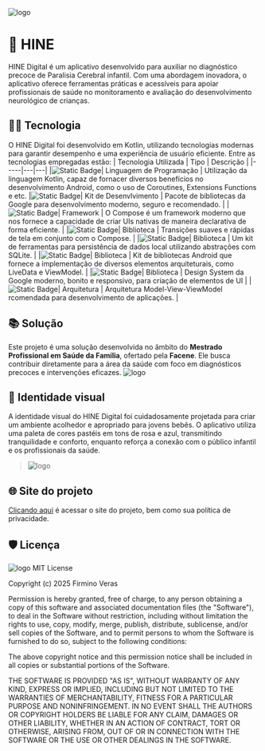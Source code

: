 ![logo](https://github.com/firminoveras/HINE/assets/logo1.png)

# 🧠 HINE
HINE Digital é um aplicativo desenvolvido para auxiliar no diagnóstico precoce de Paralisia Cerebral infantil. Com uma abordagem inovadora, o aplicativo oferece ferramentas práticas e acessíveis para apoiar profissionais de saúde no monitoramento e avaliação do desenvolvimento neurológico de crianças.

## 🧑‍🔧 Tecnologia
O HINE Digital foi desenvolvido em Kotlin, utilizando tecnologias modernas para garantir desempenho e uma experiência de usuário eficiente. Entre as tecnologias empregadas estão:
| Tecnologia Utilizada | Tipo | Descrição |
|-----|---|---|
|![Static Badge](https://img.shields.io/badge/⠀-⠀Kotlin-%237F52FF?logo=kotlin&labelColor=white)| Linguagem de Programação | Utilização da linguagem Kotlin, capaz de fornacer diversos benefícios no desenvolvimento Android, como o uso de Coroutines, Extensions Functions e etc.
|![Static Badge](https://img.shields.io/badge/⠀-⠀Jetpack-%233DDC84?logo=androidstudio)| Kit de Desenvlvimento | Pacote de bibliotecas da Google para desenvolvimento moderno, seguro e recomendado. |
|![Static Badge](https://img.shields.io/badge/⠀-⠀Compose-%234285F4?logo=jetpackcompose)| Framework | O Compose é um framework moderno que nos fornece a capacidade de criar UIs nativas de maneira declarativa de forma eficiente. |
|![Static Badge](https://img.shields.io/badge/⠀-⠀Navigation-%234285F4?logo=jetpackcompose)| Biblioteca | Transições suaves e rápidas de tela em conjunto com o Compose. |
|![Static Badge](https://img.shields.io/badge/⠀-⠀Room-%233DDC84?logo=android)| Biblioteca | Um kit de ferramentas para persistência de dados local utilizando abstrações com SQLite. |
|![Static Badge](https://img.shields.io/badge/⠀-⠀Lifecycle-%233DDC84?logo=android)| Biblioteca | Kit de bibliotecas Android que fornece a implementação de diversos elementos arquiteturais, como LiveData e ViewModel. |
|![Static Badge](https://img.shields.io/badge/⠀-⠀Material3-%23757575?logo=materialdesign&labelColor=white)| Biblioteca | Design System da Google moderno,  bonito e responsivo, para criação de elementos de UI |
|![Static Badge](https://img.shields.io/badge/⠀-⠀MVVM-%233DDC84?logo=android)| Arquitetura | Arquitetura Model-View-ViewModel rcomendada para desenvolvimento de aplicações. |

## 📚 Solução
Este projeto é uma solução desenvolvida no âmbito do **Mestrado Profissional em Saúde da Família**, ofertado pela **Facene**. Ele busca contribuir diretamente para a área da saúde com foco em diagnósticos precoces e intervenções eficazes.
![logo](https://github.com/firminoveras/HINE/assets/logo2.png)

## 🎨 Identidade visual
A identidade visual do HINE Digital foi cuidadosamente projetada para criar um ambiente acolhedor e apropriado para jovens bebês. O aplicativo utiliza uma paleta de cores pastéis em tons de rosa e azul, transmitindo tranquilidade e conforto, enquanto reforça a conexão com o público infantil e os profissionais da saúde.
> ![logo](https://github.com/firminoveras/HINE/assets/logo3.png)

## 🌐 Site do projeto
[Clicando aqui](https://firminoveras.github.io/HINE-Page/) é acessar o site do projeto, bem como sua política de privacidade.

## 🛡️ Licença
![logo](https://github.com/firminoveras/HINE/assets/logo4.png)
MIT License

Copyright (c) 2025 Firmino Veras

Permission is hereby granted, free of charge, to any person obtaining a copy
of this software and associated documentation files (the "Software"), to deal
in the Software without restriction, including without limitation the rights
to use, copy, modify, merge, publish, distribute, sublicense, and/or sell
copies of the Software, and to permit persons to whom the Software is
furnished to do so, subject to the following conditions:

The above copyright notice and this permission notice shall be included in all
copies or substantial portions of the Software.

THE SOFTWARE IS PROVIDED "AS IS", WITHOUT WARRANTY OF ANY KIND, EXPRESS OR
IMPLIED, INCLUDING BUT NOT LIMITED TO THE WARRANTIES OF MERCHANTABILITY,
FITNESS FOR A PARTICULAR PURPOSE AND NONINFRINGEMENT. IN NO EVENT SHALL THE
AUTHORS OR COPYRIGHT HOLDERS BE LIABLE FOR ANY CLAIM, DAMAGES OR OTHER
LIABILITY, WHETHER IN AN ACTION OF CONTRACT, TORT OR OTHERWISE, ARISING FROM,
OUT OF OR IN CONNECTION WITH THE SOFTWARE OR THE USE OR OTHER DEALINGS IN THE
SOFTWARE.
